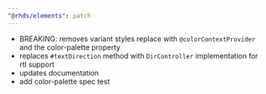 ```yaml
---
"@rhds/elements": patch
---
```


- BREAKING: removes variant styles replace with `@colorContextProvider` and the color-palette property
- replaces `#textDirection` method with `DirController` implementation for rtl support
- updates documentation
- add color-palette spec test
